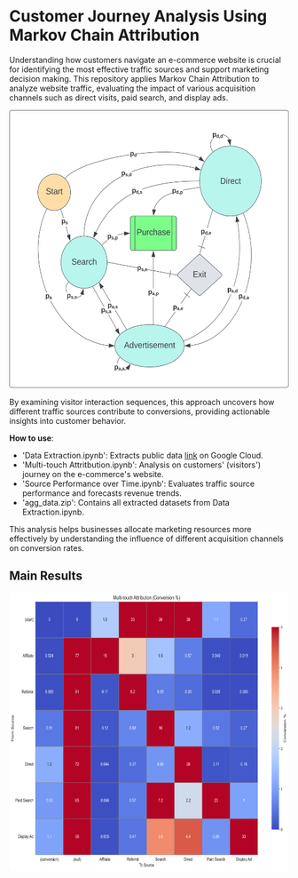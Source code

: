 # Customer Journey Analysis Using Markov Chain Attribution
Understanding how customers navigate an e-commerce website is crucial for identifying the most effective traffic sources and support marketing decision making. This repository applies Markov Chain Attribution to analyze website traffic, evaluating the impact of various acquisition channels such as direct visits, paid search, and display ads.

<p align="center">
    <img src="MarkovChainDiagram.svg" width="600" height="500" />
</p>

By examining visitor interaction sequences, this approach uncovers how different traffic sources contribute to conversions, providing actionable insights into customer behavior.

**How to use**:

- 'Data Extraction.ipynb': Extracts public data [link](https://bigquery.cloud.google.com/table/bigquery-public-data:google_analytics_sample.ga_sessions_20170801) on Google Cloud.
- 'Multi-touch Attritbution.ipynb': Analysis on customers' (visitors') journey on the e-commerce's website.
- 'Source Performance over Time.ipynb':  Evaluates traffic source performance and forecasts revenue trends.
- 'agg_data.zip': Contains all extracted datasets from Data Extraction.ipynb.

This analysis helps businesses allocate marketing resources more effectively by understanding the influence of different acquisition channels on conversion rates.

## Main Results

<p align="center">
    <img src="transition_matrix.svg" width="600" height="500" />
</p>
